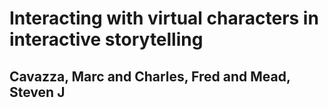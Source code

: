 # Interacting with virtual characters in interactive storytelling
## Cavazza, Marc and Charles, Fred and Mead, Steven J
